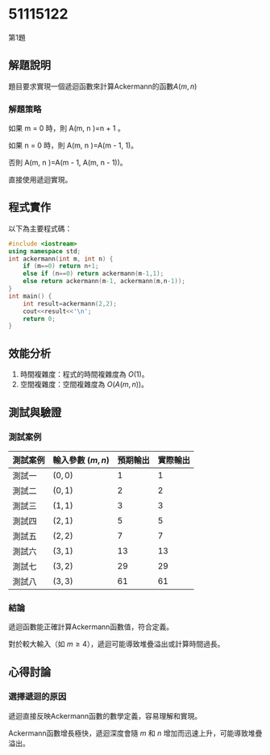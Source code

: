 # 51115122

第1題

## 解題說明

題目要求實現一個遞迴函數來計算Ackermann的函數$A(m, n)$

### 解題策略

如果  m = 0  時，則   A(m, n )=n + 1 。
   
如果  n = 0  時，則  A(m, n )=A(m - 1, 1)。

否則  A(m, n )=A(m - 1, A(m, n - 1))。

直接使用遞迴實現。

## 程式實作

以下為主要程式碼：

```cpp
#include <iostream>
using namespace std;
int ackermann(int m, int n) {
    if (m==0) return n+1;
    else if (n==0) return ackermann(m-1,1);
    else return ackermann(m-1, ackermann(m,n-1));
}
int main() {
    int result=ackermann(2,2);
    cout<<result<<'\n'; 
    return 0;
}
```

## 效能分析
1. 時間複雜度：程式的時間複雜度為 $O(1)$。
2. 空間複雜度：空間複雜度為 $O(A(m, n))$。

## 測試與驗證

### 測試案例

| 測試案例 | 輸入參數 $(m,n)$ | 預期輸出 | 實際輸出 |
|----------|--------------|----------|----------|
| 測試一   | $(0,0)$      | 1        | 1        |
| 測試二   | $(0,1)$      | 2        | 2        |
| 測試三   | $(1,1)$      | 3        | 3        |
| 測試四   | $(2,1)$      | 5        | 5        |
| 測試五   | $(2,2)$      | 7        | 7        |
| 測試六   | $(3,1)$      | 13       | 13       |
| 測試七   | $(3,2)$      | 29       | 29       |
| 測試八   | $(3,3)$      | 61       | 61       |

### 結論
 遞迴函數能正確計算Ackermann函數值，符合定義。 
 

 對於較大輸入（如 $m \geq 4$），遞迴可能導致堆疊溢出或計算時間過長。
## 心得討論

### 選擇遞迴的原因
遞迴直接反映Ackermann函數的數學定義，容易理解和實現。

Ackermann函數增長極快，遞迴深度會隨 $m$ 和 $n$ 增加而迅速上升，可能導致堆疊溢出。

